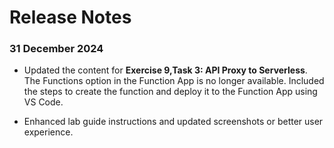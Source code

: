 # Release Notes

### 31 December 2024

- Updated the content for **Exercise 9,Task 3: API Proxy to Serverless**. The Functions option in the Function App is no longer available. Included the steps to create the function and deploy it to the Function App using VS Code.

- Enhanced lab guide instructions and updated screenshots or better user experience.
